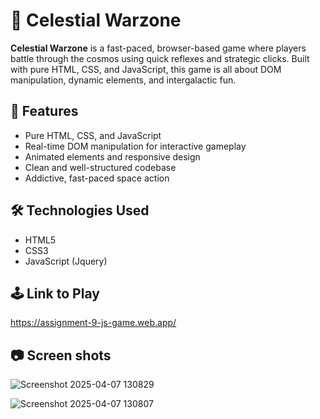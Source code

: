 # 🌌 Celestial Warzone

**Celestial Warzone** is a fast-paced, browser-based game where players battle through the cosmos using quick reflexes and strategic clicks. Built with pure HTML, CSS, and JavaScript, this game is all about DOM manipulation, dynamic elements, and intergalactic fun.

## 🚀 Features

- Pure HTML, CSS, and JavaScript
- Real-time DOM manipulation for interactive gameplay
- Animated elements and responsive design
- Clean and well-structured codebase
- Addictive, fast-paced space action

## 🛠️ Technologies Used

- HTML5
- CSS3
- JavaScript (Jquery)

## 🕹️ Link to Play
https://assignment-9-js-game.web.app/

## 📷 Screen shots
![Screenshot 2025-04-07 130829](https://github.com/user-attachments/assets/15d8d447-292d-40ad-a0af-a2e20707dc69)

![Screenshot 2025-04-07 130807](https://github.com/user-attachments/assets/f0bef4d9-f3d3-4216-aa8e-84b93855d9d8)


